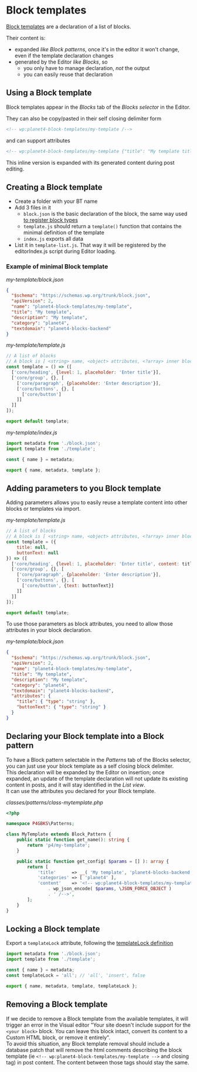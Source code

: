 # Block templates

[Block templates](https://developer.wordpress.org/block-editor/reference-guides/block-api/block-templates/) are a declaration of a list of blocks.

Their content is:
- expanded _like Block patterns_, once it's in the editor it won't change, even if the template declaration changes
- generated by the Editor _like Blocks_, so
  - you only have to manage declaration, _not_ the output
  - you can easily reuse that declaration

## Using a Block template

Block templates appear in the _Blocks_ tab of the _Blocks selector_ in the Editor.  

They can also be copy/pasted in their self closing delimiter form
```html
<!-- wp:planet4-block-templates/my-template /-->
```
and can support attributes
```html
<!-- wp:planet4-block-templates/my-template {"title": "My template title"} /-->
```
This inline version is expanded with its generated content during post editing.

## Creating a Block template

- Create a folder with your BT name
- Add 3 files in it
  - `block.json` is the basic declaration of the block, the same way used [to register block types](https://developer.wordpress.org/block-editor/reference-guides/block-api/block-metadata/)
  - `template.js` should return a `template()` function that contains the minimal definition of the template
  - `index.js` exports all data
- List it in `template-list.js`. That way it will be registered by the editorIndex.js script during Editor loading.

### Example of minimal Block template

_my-template/block.json_
```json
{
  "$schema": "https://schemas.wp.org/trunk/block.json",
  "apiVersion": 2,
  "name": "planet4-block-templates/my-template",
  "title": "My template",
  "description": "My template",
  "category": "planet4",
  "textdomain": "planet4-blocks-backend"
}
```

_my-template/template.js_
```js
// A list of blocks
// A block is [ <string> name, <object> attributes, <?array> inner blocks ] ]
const template = () => ([
  ['core/heading', {level: 1, placeholder: 'Enter title'}],
  ['core/group', {}, [
    ['core/paragraph', {placeholder: 'Enter description'}],
    ['core/buttons', {}, [
      ['core/button']
    ]]
  ]]
]);

export default template;
```

_my-template/index.js_
```js
import metadata from './block.json';
import template from './template';

const { name } = metadata;

export { name, metadata, template };
```

## Adding parameters to you Block template

Adding parameters allows you to easily reuse a template content into other blocks or templates via import.

_my-template/template.js_
```js
// A list of blocks
// A block is [ <string> name, <object> attributes, <?array> inner blocks ] ]
const template = ({
    title: null,
    buttonText: null
}) => ([
  ['core/heading', {level: 1, placeholder: 'Enter title', content: title}],
  ['core/group', {}, [
    ['core/paragraph', {placeholder: 'Enter description'}],
    ['core/buttons', {}, [
      ['core/button', {text: buttonText}]
    ]]
  ]]
]);

export default template;
```

To use those parameters as block attributes, you need to allow those attributes in your block declaration.

_my-template/block.json_
```json
{
  "$schema": "https://schemas.wp.org/trunk/block.json",
  "apiVersion": 2,
  "name": "planet4-block-templates/my-template",
  "title": "My template",
  "description": "My template",
  "category": "planet4",
  "textdomain": "planet4-blocks-backend",
  "attributes": {
    "title": { "type": "string" },
    "buttonText": { "type": "string" }
  }
}
```

## Declaring your Block template into a Block pattern

To have a Block pattern selectable in the _Patterns_ tab of the Blocks selector, you can just use your block template as a self closing block delimiter.  
This declaration will be expanded by the Editor on insertion; once expanded, an update of the template declaration will not update its existing content in posts, and it will stay identified in the _List view_.  
It can use the attributes you declared for your Block template.

_classes/patterns/class-mytemplate.php_
```php
<?php

namespace P4GBKS\Patterns;

class MyTemplate extends Block_Pattern {
    public static function get_name(): string {
        return 'p4/my-template';
    }

    public static function get_config( $params = [] ): array {
        return [
            'title'      => __( 'My template', 'planet4-blocks-backend' ),
            'categories' => [ 'planet4' ],
            'content'    => '<!-- wp:planet4-block-templates/my-template '
                . wp_json_encode( $params, \JSON_FORCE_OBJECT )
                . ' /-->',
        ];
    }
}

```

## Locking a Block template

Export a `templateLock` attribute, following the [templateLock definition](https://developer.wordpress.org/block-editor/reference-guides/block-api/block-templates/#locking)

```js
import metadata from './block.json';
import template from './template';

const { name } = metadata;
const templateLock = 'all'; // 'all', 'insert', false

export { name, metadata, template, templateLock };
```

## Removing a Block template

If we decide to remove a Block template from the available templates, it will trigger an error in the Visual editor "Your site doesn't include support for the `<your block>` block. You can leave this block intact, convert its content to a Custom HTML block, or remove it entirely".  
To avoid this situation, any Block template removal should include a database patch that will remove the html comments describing the block template (ie `<!-- wp:planet4-block-templates/my-template -->` and closing tag) in post content. The content between those tags should stay the same.
